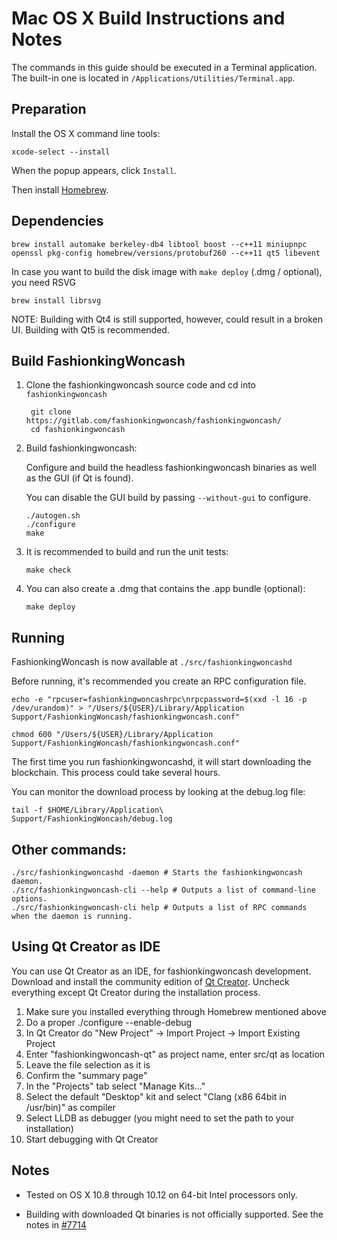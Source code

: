 Mac OS X Build Instructions and Notes
====================================
The commands in this guide should be executed in a Terminal application.
The built-in one is located in `/Applications/Utilities/Terminal.app`.

Preparation
-----------
Install the OS X command line tools:

`xcode-select --install`

When the popup appears, click `Install`.

Then install [Homebrew](http://brew.sh).

Dependencies
----------------------

    brew install automake berkeley-db4 libtool boost --c++11 miniupnpc openssl pkg-config homebrew/versions/protobuf260 --c++11 qt5 libevent

In case you want to build the disk image with `make deploy` (.dmg / optional), you need RSVG

    brew install librsvg

NOTE: Building with Qt4 is still supported, however, could result in a broken UI. Building with Qt5 is recommended.

Build FashionkingWoncash
------------------------

1. Clone the fashionkingwoncash source code and cd into `fashionkingwoncash`

        git clone https://gitlab.com/fashionkingwoncash/fashionkingwoncash/
        cd fashionkingwoncash

2.  Build fashionkingwoncash:

    Configure and build the headless fashionkingwoncash binaries as well as the GUI (if Qt is found).

    You can disable the GUI build by passing `--without-gui` to configure.

        ./autogen.sh
        ./configure
        make

3.  It is recommended to build and run the unit tests:

        make check

4.  You can also create a .dmg that contains the .app bundle (optional):

        make deploy

Running
-------

FashionkingWoncash is now available at `./src/fashionkingwoncashd`

Before running, it's recommended you create an RPC configuration file.

    echo -e "rpcuser=fashionkingwoncashrpc\nrpcpassword=$(xxd -l 16 -p /dev/urandom)" > "/Users/${USER}/Library/Application Support/FashionkingWoncash/fashionkingwoncash.conf"

    chmod 600 "/Users/${USER}/Library/Application Support/FashionkingWoncash/fashionkingwoncash.conf"

The first time you run fashionkingwoncashd, it will start downloading the blockchain. This process could take several hours.

You can monitor the download process by looking at the debug.log file:

    tail -f $HOME/Library/Application\ Support/FashionkingWoncash/debug.log

Other commands:
-------

    ./src/fashionkingwoncashd -daemon # Starts the fashionkingwoncash daemon.
    ./src/fashionkingwoncash-cli --help # Outputs a list of command-line options.
    ./src/fashionkingwoncash-cli help # Outputs a list of RPC commands when the daemon is running.

Using Qt Creator as IDE
------------------------
You can use Qt Creator as an IDE, for fashionkingwoncash development.
Download and install the community edition of [Qt Creator](https://www.qt.io/download/).
Uncheck everything except Qt Creator during the installation process.

1. Make sure you installed everything through Homebrew mentioned above
2. Do a proper ./configure --enable-debug
3. In Qt Creator do "New Project" -> Import Project -> Import Existing Project
4. Enter "fashionkingwoncash-qt" as project name, enter src/qt as location
5. Leave the file selection as it is
6. Confirm the "summary page"
7. In the "Projects" tab select "Manage Kits..."
8. Select the default "Desktop" kit and select "Clang (x86 64bit in /usr/bin)" as compiler
9. Select LLDB as debugger (you might need to set the path to your installation)
10. Start debugging with Qt Creator

Notes
-----

* Tested on OS X 10.8 through 10.12 on 64-bit Intel processors only.

* Building with downloaded Qt binaries is not officially supported. See the notes in [#7714](https://github.com/bitcoin/bitcoin/issues/7714)
